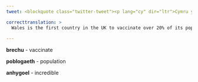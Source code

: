 ```yaml
---
tweet: <blockquote class="twitter-tweet"><p lang="cy" dir="ltr">Cymru yw’r wlad gyntaf o fewn y DU i frechu dros 20% o’i phoblogaeth, ac rydym yn un o’r unig wledydd yn y byd sydd wedi llwyddo i wneud hyn.<br><br>Llongyfarchiadau enfawr i’n timau brechu anhygoel - diolch o galon i chi gyd. <a href="https://t.co/ngUzKWQxur">pic.twitter.com/ngUzKWQxur</a></p>&mdash; Mark Drakeford (@fmwales) <a href="https://twitter.com/fmwales/status/1359542757442879493?ref_src=twsrc%5Etfw">February 10, 2021</a></blockquote> <script async src="https://platform.twitter.com/widgets.js" charset="utf-8"></script>

correcttranslation: >
  Wales is the first country in the UK to vaccinate over 20% of its population, and we are one of the only countries in the world to have succeeded in doing this. Big congratulations to the incredible vaccination teams - thanks very much to you all.
    
---
```


**brechu** - vaccinate

**poblogaeth** - population

**anhygoel** - incredible





